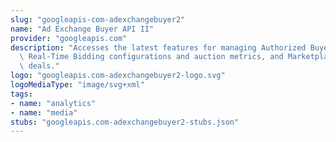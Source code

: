```yaml
---
slug: "googleapis-com-adexchangebuyer2"
name: "Ad Exchange Buyer API II"
provider: "googleapis.com"
description: "Accesses the latest features for managing Authorized Buyers accounts,\
  \ Real-Time Bidding configurations and auction metrics, and Marketplace programmatic\
  \ deals."
logo: "googleapis.com-adexchangebuyer2-logo.svg"
logoMediaType: "image/svg+xml"
tags:
- name: "analytics"
- name: "media"
stubs: "googleapis.com-adexchangebuyer2-stubs.json"
---
```

